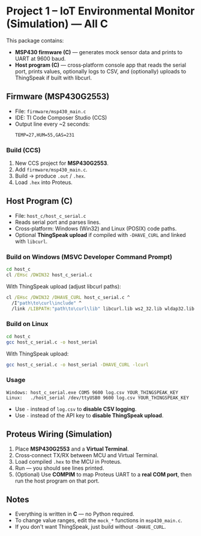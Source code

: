 # Project 1 – IoT Environmental Monitor (Simulation) — **All C**

This package contains:
- **MSP430 firmware (C)** — generates mock sensor data and prints to UART at 9600 baud.
- **Host program (C)** — cross‑platform console app that reads the serial port, prints values, optionally logs to CSV, and (optionally) uploads to ThingSpeak if built with libcurl.

## Firmware (MSP430G2553)
- File: `firmware/msp430_main.c`
- IDE: TI Code Composer Studio (CCS)
- Output line every ~2 seconds:
  ```
  TEMP=27,HUM=55,GAS=231
  ```

### Build (CCS)
1. New CCS project for **MSP430G2553**.
2. Add `firmware/msp430_main.c`.
3. Build → produce `.out` / `.hex`.
4. Load `.hex` into Proteus.

## Host Program (C)
- File: `host_c/host_c_serial.c`
- Reads serial port and parses lines.
- Cross‑platform: Windows (Win32) and Linux (POSIX) code paths.
- Optional **ThingSpeak upload** if compiled with `-DHAVE_CURL` and linked with `libcurl`.

### Build on Windows (MSVC Developer Command Prompt)
```bat
cd host_c
cl /EHsc /DWIN32 host_c_serial.c
```
With ThingSpeak upload (adjust libcurl paths):
```bat
cl /EHsc /DWIN32 /DHAVE_CURL host_c_serial.c ^
  /I"path\to\curl\include" ^
  /link /LIBPATH:"path\to\curl\lib" libcurl.lib ws2_32.lib wldap32.lib winmm.lib
```

### Build on Linux
```bash
cd host_c
gcc host_c_serial.c -o host_serial
```
With ThingSpeak upload:
```bash
gcc host_c_serial.c -o host_serial -DHAVE_CURL -lcurl
```

### Usage
```
Windows: host_c_serial.exe COM5 9600 log.csv YOUR_THINGSPEAK_KEY
Linux:   ./host_serial /dev/ttyUSB0 9600 log.csv YOUR_THINGSPEAK_KEY
```
- Use `-` instead of `log.csv` to **disable CSV logging**.
- Use `-` instead of the API key to **disable ThingSpeak upload**.

## Proteus Wiring (Simulation)
1. Place **MSP430G2553** and a **Virtual Terminal**.
2. Cross‑connect TX/RX between MCU and Virtual Terminal.
3. Load compiled `.hex` to the MCU in Proteus.
4. Run — you should see lines printed.
5. (Optional) Use **COMPIM** to map Proteus UART to a **real COM port**, then run the host program on that port.

## Notes
- Everything is written in **C** — no Python required.
- To change value ranges, edit the `mock_*` functions in `msp430_main.c`.
- If you don't want ThingSpeak, just build without `-DHAVE_CURL`.

